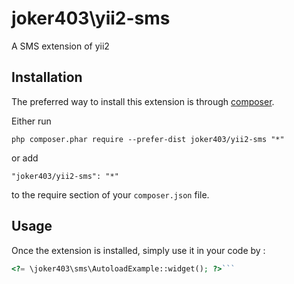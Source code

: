 joker403\yii2-sms
=================
A SMS extension of yii2

Installation
------------

The preferred way to install this extension is through [composer](http://getcomposer.org/download/).

Either run

```
php composer.phar require --prefer-dist joker403/yii2-sms "*"
```

or add

```
"joker403/yii2-sms": "*"
```

to the require section of your `composer.json` file.


Usage
-----

Once the extension is installed, simply use it in your code by  :

```php
<?= \joker403\sms\AutoloadExample::widget(); ?>```
